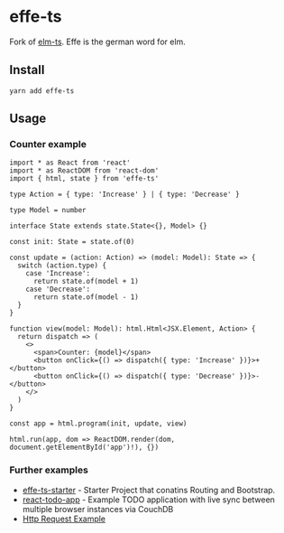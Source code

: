# effe-ts

Fork of [elm-ts](https://github.com/gcanti/elm-ts). Effe is the german word for elm.

## Install

```
yarn add effe-ts
```

## Usage

### Counter example

```tsx
import * as React from 'react'
import * as ReactDOM from 'react-dom'
import { html, state } from 'effe-ts'

type Action = { type: 'Increase' } | { type: 'Decrease' }

type Model = number

interface State extends state.State<{}, Model> {}

const init: State = state.of(0)

const update = (action: Action) => (model: Model): State => {
  switch (action.type) {
    case 'Increase':
      return state.of(model + 1)
    case 'Decrease':
      return state.of(model - 1)
  }
}

function view(model: Model): html.Html<JSX.Element, Action> {
  return dispatch => (
    <>
      <span>Counter: {model}</span>
      <button onClick={() => dispatch({ type: 'Increase' })}>+</button>
      <button onClick={() => dispatch({ type: 'Decrease' })}>-</button>
    </>
  )
}

const app = html.program(init, update, view)

html.run(app, dom => ReactDOM.render(dom, document.getElementById('app')!), {})
```

### Further examples

 * [effe-ts-starter](https://github.com/werk85/effe-ts-starter) - Starter Project that conatins Routing and Bootstrap.
 * [react-todo-app](https://github.com/werk85/react-todo-app) - Example TODO application with live sync between multiple browser instances via CouchDB
 * [Http Request Example](https://github.com/werk85/examples/src/Http.tsx)

